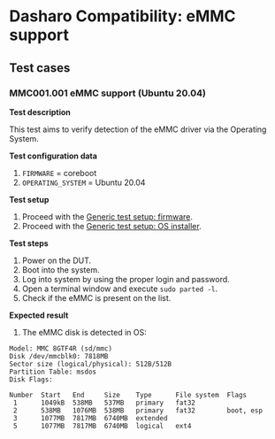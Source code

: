# Dasharo Compatibility: eMMC support

## Test cases

### MMC001.001 eMMC support (Ubuntu 20.04)

**Test description**

This test aims to verify detection of the eMMC driver via the Operating System.

**Test configuration data**

1. `FIRMWARE` = coreboot
2. `OPERATING_SYSTEM` = Ubuntu 20.04

**Test setup**

1. Proceed with the
    [Generic test setup: firmware](../../generic-test-setup#firmware).
2. Proceed with the
    [Generic test setup: OS installer](../../generic-test-setup#os-installer).

**Test steps**

1. Power on the DUT.
2. Boot into the system.
3. Log into system by using the proper login and password.
4. Open a terminal window and execute `sudo parted -l`.
5. Check if the eMMC is present on the list.

**Expected result**

1. The eMMC disk is detected in OS:

```
Model: MMC 8GTF4R (sd/mmc)
Disk /dev/mmcblk0: 7818MB
Sector size (logical/physical): 512B/512B
Partition Table: msdos
Disk Flags: 

Number  Start   End     Size    Type      File system  Flags
 1      1049kB  538MB   537MB   primary   fat32
 2      538MB   1076MB  538MB   primary   fat32        boot, esp
 3      1077MB  7817MB  6740MB  extended
 5      1077MB  7817MB  6740MB  logical   ext4
```

